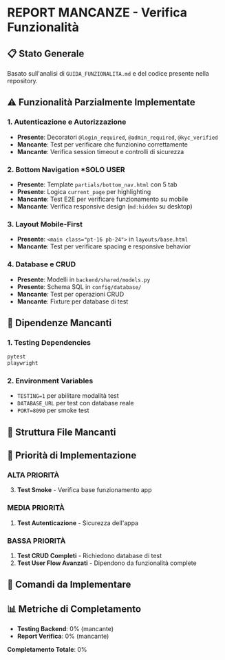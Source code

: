# REPORT MANCANZE - Verifica Funzionalità

## 📋 Stato Generale
Basato sull'analisi di `GUIDA_FUNZIONALITA.md` e del codice presente nella repository.


## ⚠️ Funzionalità Parzialmente Implementate

### 1. **Autenticazione e Autorizzazione**
- **Presente**: Decoratori `@login_required`, `@admin_required`, `@kyc_verified`
- **Mancante**: Test per verificare che funzionino correttamente
- **Mancante**: Verifica session timeout e controlli di sicurezza

### 2. **Bottom Navigation** ***SOLO USER** 
- **Presente**: Template `partials/bottom_nav.html` con 5 tab
- **Presente**: Logica `current_page` per highlighting
- **Mancante**: Test E2E per verificare funzionamento su mobile
- **Mancante**: Verifica responsive design (`md:hidden` su desktop)

### 3. **Layout Mobile-First**
- **Presente**: `<main class="pt-16 pb-24">` in `layouts/base.html`
- **Mancante**: Test per verificare spacing e responsive behavior

### 4. **Database e CRUD**
- **Presente**: Modelli in `backend/shared/models.py`
- **Presente**: Schema SQL in `config/database/`
- **Mancante**: Test per operazioni CRUD
- **Mancante**: Fixture per database di test

## 🔧 Dipendenze Mancanti

### 1. **Testing Dependencies**
```txt
pytest
playwright
```

### 2. **Environment Variables**
- `TESTING=1` per abilitare modalità test
- `DATABASE_URL` per test con database reale
- `PORT=8090` per smoke test

## 📁 Struttura File Mancanti


## 🎯 Priorità di Implementazione

### **ALTA PRIORITÀ**
3. **Test Smoke** - Verifica base funzionamento app

### **MEDIA PRIORITÀ**
1. **Test Autenticazione** - Sicurezza dell'appa

### **BASSA PRIORITÀ**
1. **Test CRUD Completi** - Richiedono database di test
2. **Test User Flow Avanzati** - Dipendono da funzionalità complete

## 🚀 Comandi da Implementare


## 📊 Metriche di Completamento

- **Testing Backend**: 0% (mancante)
- **Report Verifica**: 0% (mancante)

**Completamento Totale**: 0%


